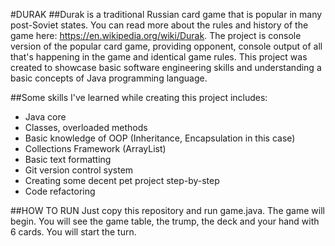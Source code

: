 #DURAK
##Durak is a traditional Russian card game that is popular in many post-Soviet states. 
You can read more about the rules and history of the game here: https://en.wikipedia.org/wiki/Durak.
The project is console version of the popular card game, providing opponent, console output of all that's happening in the game and identical game rules.
This project was created to showcase basic software engineering skills and understanding a basic concepts of Java programming language. 

##Some skills I've learned while creating this project includes:
* Java core
* Classes, overloaded methods
* Basic knowledge of OOP (Inheritance, Encapsulation in this case)
* Collections Framework (ArrayList)
* Basic text formatting
* Git version control system
* Creating some decent pet project step-by-step
* Code refactoring

##HOW TO RUN
Just copy this repository and run game.java. The game will begin. You will see the game table, the trump, the deck and your hand with 6 cards. You will start the turn.
